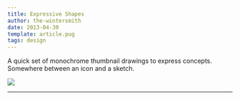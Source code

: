 ```yaml
---
title: Expressive Shapes
author: the-wintersmith
date: 2013-04-30
template: article.pug
tags: design
---
```


A quick set of monochrome thumbnail drawings to express concepts.  Somewhere between an icon and a sketch.

[![](nook_project_expressive_shape.png)](nook_project_expressive_shape.png)

---
